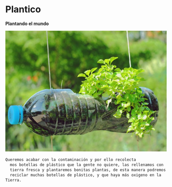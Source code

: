 # Plantico
<html>
 <body>
  <p><strong>Plantando el mundo</strong></p>
  <img src="sembrar-alimentos-en-botellas.jpg">
  <pre><code>Queremos acabar con la contaminación y por ello recolecta
  mos botellas de plástico que la gente no quiere, las rellenamos con 
  tierra fresca y plantaremos bonitas plantas, de esta manera podremos 
  reciclar muchas botellas de plástico, y que haya más oxigeno en la Tierra. </code></pre>
</code></pre>
<html>
